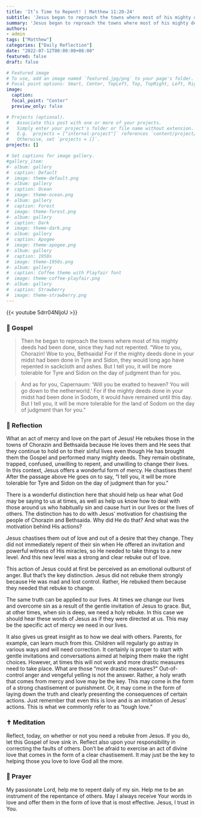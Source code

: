 ```yaml
---
title: 'It’s Time to Repent! | Matthew 11:20-24'
subtitle: 'Jesus began to reproach the towns where most of his mighty deeds had been done, since they had not repented. “Woe to you, Chorazin! Woe to you, Bethsaida!”  Matthew 11:20-21a'
summary: 'Jesus began to reproach the towns where most of his mighty deeds had been done, since they had not repented. “Woe to you, Chorazin! Woe to you, Bethsaida!”  Matthew 11:20-21a'
authors:
- admin
tags: ["Matthew"]
categories: ["Daily Reflection"]
date: "2022-07-12T00:00:00+08:00"
featured: false
draft: false

# Featured image
# To use, add an image named `featured.jpg/png` to your page's folder.
# Focal point options: Smart, Center, TopLeft, Top, TopRight, Left, Right, BottomLeft, Bottom, BottomRight
image:
  caption:
  focal_point: "Center"
  preview_only: false

# Projects (optional).
#   Associate this post with one or more of your projects.
#   Simply enter your project's folder or file name without extension.
#   E.g. `projects = ["internal-project"]` references `content/project/deep-learning/index.md`.
#   Otherwise, set `projects = []`.
projects: []

# Set captions for image gallery.
#gallery_item:
#- album: gallery
#  caption: Default
#  image: theme-default.png
#- album: gallery
#  caption: Ocean
#  image: theme-ocean.png
#- album: gallery
#  caption: Forest
#  image: theme-forest.png
#- album: gallery
#  caption: Dark
#  image: theme-dark.png
#- album: gallery
#  caption: Apogee
#  image: theme-apogee.png
#- album: gallery
#  caption: 1950s
#  image: theme-1950s.png
#- album: gallery
#  caption: Coffee theme with Playfair font
#  image: theme-coffee-playfair.png
#- album: gallery
#  caption: Strawberry
#  image: theme-strawberry.png
---
```


{{< youtube 5drr04NIjoU >}}

### :love_letter: Gospel
> Then he began to reproach the towns where most of his mighty deeds had been done, since they had not repented. “Woe to you, Chorazin! Woe to you, Bethsaida! For if the mighty deeds done in your midst had been done in Tyre and Sidon, they would long ago have repented in sackcloth and ashes. But I tell you, it will be more tolerable for Tyre and Sidon on the day of judgment than for you.

> And as for you, Capernaum: ‘Will you be exalted to heaven? You will go down to the netherworld.’ For if the mighty deeds done in your midst had been done in Sodom, it would have remained until this day. But I tell you, it will be more tolerable for the land of Sodom on the day of judgment than for you.”

### :speech_balloon: Reflection
What an act of mercy and love on the part of Jesus!  He rebukes those in the towns of Chorazin and Bethsaida because He loves them and He sees that they continue to hold on to their sinful lives even though He has brought them the Gospel and performed many mighty deeds.  They remain obstinate, trapped, confused, unwilling to repent, and unwilling to change their lives.  In this context, Jesus offers a wonderful form of mercy.  He chastises them!  After the passage above He goes on to say, “I tell you, it will be more tolerable for Tyre and Sidon on the day of judgment than for you.”

There is a wonderful distinction here that should help us hear what God may be saying to us at times, as well as help us know how to deal with those around us who habitually sin and cause hurt in our lives or the lives of others.  The distinction has to do with Jesus’ motivation for chastising the people of Chorazin and Bethsaida.  Why did He do that?  And what was the motivation behind His actions?

Jesus chastises them out of love and out of a desire that they change.  They did not immediately repent of their sin when He offered an invitation and powerful witness of His miracles, so He needed to take things to a new level.  And this new level was a strong and clear rebuke out of love.

This action of Jesus could at first be perceived as an emotional outburst of anger.  But that’s the key distinction.  Jesus did not rebuke them strongly because He was mad and lost control.  Rather, He rebuked them because they needed that rebuke to change.  

The same truth can be applied to our lives.  At times we change our lives and overcome sin as a result of the gentle invitation of Jesus to grace.  But, at other times, when sin is deep, we need a holy rebuke.  In this case we should hear these words of Jesus as if they were directed at us.  This may be the specific act of mercy we need in our lives.

It also gives us great insight as to how we deal with others.  Parents, for example, can learn much from this.  Children will regularly go astray in various ways and will need correction.  It certainly is proper to start with gentle invitations and conversations aimed at helping them make the right choices.  However, at times this will not work and more drastic measures need to take place.  What are those “more drastic measures?”  Out-of-control anger and vengeful yelling is not the answer.  Rather, a holy wrath that comes from mercy and love may be the key.  This may come in the form of a strong chastisement or punishment.  Or, it may come in the form of laying down the truth and clearly presenting the consequences of certain actions.  Just remember that even this is love and is an imitation of Jesus’ actions.  This is what we commonly refer to as “tough love.”

### :latin_cross: Meditation
Reflect, today, on whether or not you need a rebuke from Jesus.  If you do, let this Gospel of love sink in.  Reflect also upon your responsibility in correcting the faults of others.  Don’t be afraid to exercise an act of divine love that comes in the form of a clear chastisement.  It may just be the key to helping those you love to love God all the more.

### :pray: Prayer
My passionate Lord, help me to repent daily of my sin.  Help me to be an instrument of the repentance of others.  May I always receive Your words in love and offer them in the form of love that is most effective.  Jesus, I trust in You.
